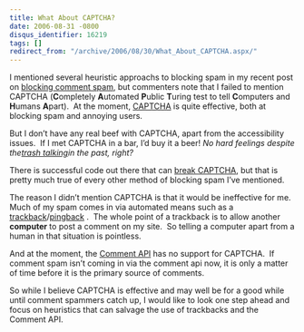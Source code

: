 ```yaml
---
title: What About CAPTCHA?
date: 2006-08-31 -0800
disqus_identifier: 16219
tags: []
redirect_from: "/archive/2006/08/30/What_About_CAPTCHA.aspx/"
---
```


I mentioned several heuristic approachs to blocking spam in my recent
post on [blocking comment
spam](https://haacked.com/archive/2006/08/29/Comment_Spam_Heuristics.aspx),
but commenters note that I failed to mention CAPTCHA (**C**ompletely
**A**utomated **P**ublic **T**uring test to tell **C**omputers and
**H**umans **A**part).  At the moment,
[CAPTCHA](http://en.wikipedia.org/wiki/Captcha "CAPTCHA on Wikipedia")
is quite effective, both at blocking spam and annoying users.

But I don’t have any real beef with CAPTCHA, apart from the
accessibility issues.  If I met CAPTCHA in a bar, I’d buy it a beer! *No
hard feelings despite the*[*trash
talking*](https://haacked.com/archive/2005/01/20/Image_Based_CAPTCHA_Losing_Appeal.aspx)*in
the past, right?*

There is successful code out there that can [break
CAPTCHA](https://haacked.com/archive/2005/01/31/Beating_CAPTCHA.aspx),
but that is pretty much true of every other method of blocking spam I’ve
mentioned.

The reason I didn’t mention CAPTCHA is that it would be ineffective for
me.  Much of my spam comes in via automated means such as a
[trackback](http://en.wikipedia.org/wiki/Trackback)/[pingback](http://en.wikipedia.org/wiki/Pingback)
.  The whole point of a trackback is to allow another **computer** to
post a comment on my site.  So telling a computer apart from a human in
that situation is pointless.

And at the moment, the [Comment API](http://wellformedweb.org/story/9)
has no support for CAPTCHA.  If comment spam isn’t coming in via the
comment api now, it is only a matter of time before it is the primary
source of comments.

So while I believe CAPTCHA is effective and may well be for a good while
until comment spammers catch up, I would like to look one step ahead and
focus on heuristics that can salvage the use of trackbacks and the
Comment API. 

